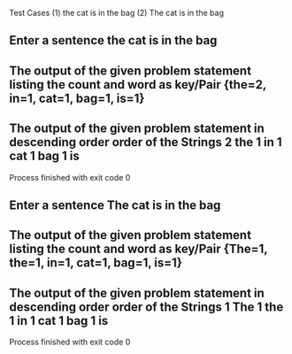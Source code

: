 Test Cases
(1) the cat is in the bag
(2) The cat is in the bag


Enter a sentence
the cat is in the bag
------------------------------------------------------------------------------------ 
The output of the given problem statement listing the count and word as key/Pair 
{the=2, in=1, cat=1, bag=1, is=1}
------------------------------------------------------------------------------------ 
The output of the given problem statement in descending order order of the Strings
2 the
1 in
1 cat
1 bag
1 is
------------------------------------------------------------------------------------ 

Process finished with exit code 0


Enter a sentence
The cat is in the bag
------------------------------------------------------------------------------------ 
The output of the given problem statement listing the count and word as key/Pair 
{The=1, the=1, in=1, cat=1, bag=1, is=1}
------------------------------------------------------------------------------------ 
The output of the given problem statement in descending order order of the Strings
1 The
1 the
1 in
1 cat
1 bag
1 is
------------------------------------------------------------------------------------ 

Process finished with exit code 0
